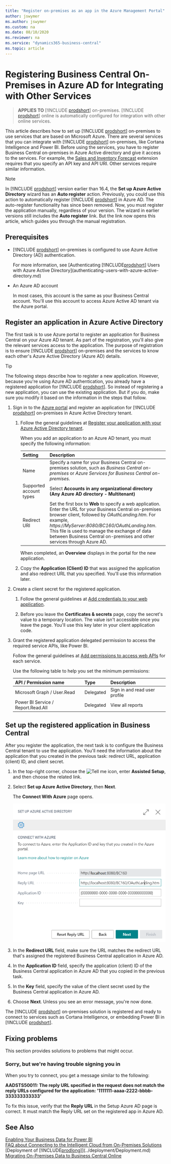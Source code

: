 ```yaml
---
title: "Register on-premises as an app in the Azure Management Portal"
author: jswymer
ms.author: jswymer
ms.custom: na
ms.date: 08/10/2020
ms.reviewer: na
ms.service: "dynamics365-business-central"
ms.topic: article
---
```


# Registering Business Central On-Premises in Azure AD for Integrating with Other Services

> **APPLIES TO** [!INCLUDE [prodshort](../developer/includes/prodshort.md)] on-premises. [!INCLUDE [prodshort](../developer/includes/prodshort.md)] online is automatically configured for integration with other online services.

This article describes how to set up [!INCLUDE [prodshort](../developer/includes/prodshort.md)] on-premises to use services that are based on Microsoft Azure. There are several services that you can integrate with [!INCLUDE [prodshort](../developer/includes/prodshort.md)] on-premises, like Cortana Intelligence and Power BI. Before using the services, you have to register Business Central on-premises in Azure Active directory and give it access to the services. For example, the [Sales and Inventory Forecast](https://docs.microsoft.com/dynamics365/business-central/ui-extensions-sales-forecast) extension requires that you specify an API key and API URI. Other services require similar information.

> [!NOTE]
> In [!INCLUDE [prodshort](../developer/includes/prodshort.md)] version earlier than 16.4, the **Set up Azure Active Directory** wizard has an **Auto register** action. Previously, you could use this action to automatically register [!INCLUDE [prodshort](../developer/includes/prodshort.md)] in Azure AD. The auto-register functionality has since been removed. Now, you must register the application manually, regardless of your version. The wizard in earlier versions still includes the **Auto register** link. But the link now opens this article, which guides you through the manual registration.

## Prerequisites

- [!INCLUDE [prodshort](../developer/includes/prodshort.md)] on-premises is configured to use Azure Active Directory (AD) authentication.

    For more information, see [Authenticating [!INCLUDE[prodshort](../developer/includes/prodshort.md)] Users with Azure Active Directory](authenticating-users-with-azure-active-directory.md)
- An Azure AD account

    In most cases, this account is the same as your Business Central account. You'll use this account to access Azure Active AD tenant via the Azure portal.

## Register an application in Azure Active Directory

The first task is to use Azure portal to register an application for Business Central on your Azure AD tenant. As part of the registration, you'll also give the relevant services access to the application. The purpose of registration is to ensure [!INCLUDE [prodshort](../developer/includes/prodshort.md)] on-premises and the services to know each other's Azure Active Directory (Azure AD) details.

> [!TIP]
> The following steps describe how to register a new application. However, because you're using Azure AD authentication, you already have a registered application for [!INCLUDE [prodshort](../developer/includes/prodshort.md)]. So instead of registering a new application, you can use the existing application. But if you do, make sure you modify it based on the information in the steps that follow. 

1. Sign in to the [Azure portal](https://portal.azure.com) and register an application for [!INCLUDE [prodshort](../developer/includes/prodshort.md)] on-premises in Azure Active Directory tenant.

    1. Follow the general guidelines at [Register your application with your Azure Active Directory tenant](/azure/active-directory/active-directory-app-registration).

        When you add an application to an Azure AD tenant, you must specify the following information:
    
        |Setting|Description|
        |-------|-----------|
        |Name|Specify a name for your Business Central on-premises solution, such as *Business Central on-premises* or *Azure Services for Business Central on-premises*. |
        |Supported account types| Select <strong>Accounts in any organizational directory (Any Azure AD directory - Multitenant)</strong> |
        |Redirect URI|Set the first box to **Web** to specify a web application. Enter the URL for your Business Central on-premises browser client, followed by *OAuthLanding.htm*. For example, *https://MyServer:8080/BC160/OAuthLanding.htm*. This file is used to manage the exchange of data between Business Central on-premises and other services through Azure AD.|
    
        When completed, an **Overview** displays in the portal for the new application.

    2. Copy the **Application (Client) ID** that was assigned the application and also redirect URL that you specified. You'll use this information later.
2. Create a client secret for the registered application.

    1. Follow the general guidelines at [Add credentials to your web application](https://docs.microsoft.com/azure/active-directory/develop/quickstart-configure-app-access-web-apis#add-credentials-to-your-web-application).

    2. Before you leave the **Certificates & secrets** page, copy the secret's value to a temporary location. The value isn't accessible once you leave the page. You'll use this key later in your client application code.

3. Grant the registered application delegated permission to access the required service APIs, like Power BI.

    Follow the general guidelines at [Add permissions to access web APIs](https://docs.microsoft.com/azure/active-directory/develop/quickstart-configure-app-access-web-apis#add-permissions-to-access-web-apis) for each service.

    Use the following table to help you set the minimum permissions:

    |API / Permission name|Type|Description|
    |---------------------|----|-----------|
    |Microsoft Graph / User.Read|Delegated|Sign in and read user profile|
    |Power BI Service / Report.Read.All|Delegated|View all reports|

## Set up the registered application in Business Central

After you register the application, the next task is to configure the Business Central tenant to use the application. You'll need the information about the application that you created in the previous task: redirect URL, application (client) ID, and client secret.

1. In the top-right corner, choose the ![Tell me](../developer/media/search-icon.png "Tell me what you want to do") icon, enter **Assisted Setup**, and then choose the related link.
2. Select **Set up Azure Active Directory**, then **Next**.

    The **Connect With Azure** page opens.

    ![Setting the Azure Active Directory](../developer/media/set-up-azure-ad.png)
3. In the **Redirect URL** field, make sure the URL matches the redirect URL that's assigned the registered Business Central application in Azure AD.
3. In the **Application ID** field, specify the application (client) ID of the Business Central application in Azure AD that you copied in the previous task.
4. In the **Key** field, specify the value of the client secret used by the Business Central application in Azure AD.
5. Choose **Next**. Unless you see an error message, you're now done.

The [!INCLUDE [prodshort](../developer/includes/prodshort.md)] on-premises solution is registered and ready to connect to services such as Cortana Intelligence, or embedding Power BI in [!INCLUDE [prodshort](../developer/includes/prodshort.md)].  

## Fixing problems

This section provides solutions to problems that might occur.

### Sorry, but we're having trouble signing you in

When you try to connect, you get a message similar to the following:  

**AADSTS50011: The reply URL specified in the request does not match the reply URLs configured for the application: '1111111-aaaa-2222-bbbb-333333333333'**

To fix this issue, verify that the **Reply URL** in the Setup Azure AD page is correct. It must match the Reply URL set on the registered app in Azure AD.

## See Also
[Enabling Your Business Data for Power BI](https://docs.microsoft.com/dynamics365/business-central/admin-powerbi)  
[FAQ about Connecting to the Intelligent Cloud from On-Premises Solutions](FAQ-Intelligent-Cloud.md)  
[Deployment of [!INCLUDE[prodlong](../developer/includes/prodlong.md)]](../deployment/Deployment.md)  
[Migrating On-Premises Data to Business Central Online](migrate-data.md)  
